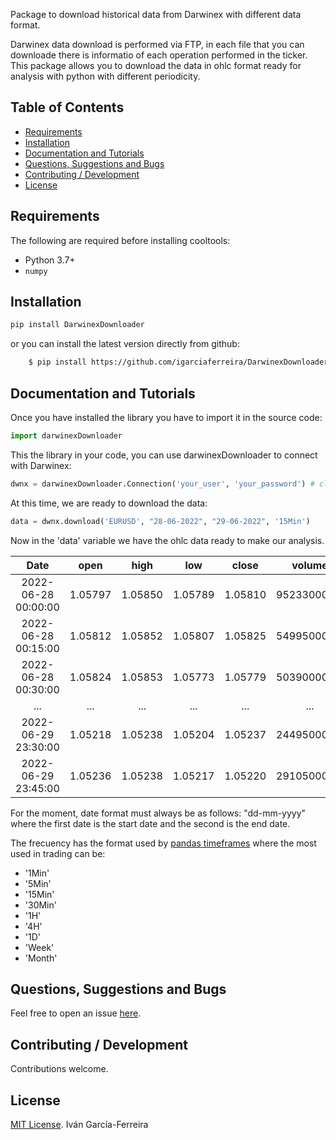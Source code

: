 Package to download historical data from Darwinex with different data format.

Darwinex data download is performed via FTP, in each file that you can downloade there is informatio of each operation performed in the ticker. This package allows you to download the data in ohlc format ready for analysis with python with different periodicity.

## Table of Contents


  * [Requirements](#Requirements)
  * [Installation](#Installation)
  * [Documentation and Tutorials](#Documentation-and-Tutorials)
  * [Questions, Suggestions and Bugs](#questions--suggestions-and-bugs)
  * [Contributing / Development](#contributing--development)
  * [License](#license)



## Requirements

The following are required before installing cooltools:

* Python 3.7+
* `numpy`

## Installation

```sh
pip install DarwinexDownloader
```

or you can install the latest version directly from github:

```sh
    $ pip install https://github.com/igarciaferreira/DarwinexDownloader/archive/refs/heads/main.zip
``` 

## Documentation and Tutorials

Once you have installed the library you have to import it in the source code:

```python
import darwinexDownloader
```

This the library in your code, you can use darwinexDownloader to connect with Darwinex:

```python
dwnx = darwinexDownloader.Connection('your_user', 'your_password') # clase
```

At this time, we are ready to download the data:

```python
data = dwnx.download('EURUSD', "28-06-2022", "29-06-2022", '15Min')
```

Now in the 'data' variable we have the ohlc data ready to make our analysis.

| Date | open | high | low | close | volume |
 :---: |:---: | :---: |:---: | :---: | :---: | 
 2022-06-28 00:00:00 | 1.05797 | 1.05850 | 1.05789 | 1.05810 | 952330000.0 |
 2022-06-28 00:15:00 | 1.05812 | 1.05852 | 1.05807 | 1.05825 | 549950000.0 |
 2022-06-28 00:30:00 | 1.05824 | 1.05853 | 1.05773 | 1.05779 | 503900000.0 |
 ... | ... | ... | ... | ... | ... |
 2022-06-29 23:30:00 | 1.05218 | 1.05238 | 1.05204 | 1.05237 | 244950000.0 |
 2022-06-29 23:45:00 | 1.05236 | 1.05238 | 1.05217 | 1.05220 | 291050000.0 |

For the moment, date format must always be as follows: "dd-mm-yyyy" where the first date is the start date and the second is the end date.

The frecuency has the format used by [pandas timeframes](https://pandas.pydata.org/pandas-docs/stable/user_guide/timeseries.html#offset-aliases) where the most used in trading can be:
* '1Min' 
* '5Min'
* '15Min'
* '30Min'
* '1H'
* '4H'
* '1D'
* 'Week'
* 'Month'

## Questions, Suggestions and Bugs

Feel free to open an issue [here](https://github.com/igarciaferreira/DarwinexDownloader/issues). 

## Contributing / Development

Contributions welcome. 

## License

[MIT License](./LICENSE.txt). Iván García-Ferreira